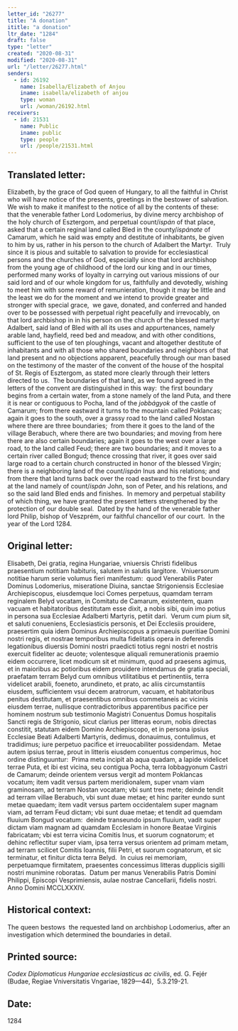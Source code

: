 ```yaml
---
letter_id: "26277"
title: "A donation"
ititle: "a donation"
ltr_date: "1284"
draft: false
type: "letter"
created: "2020-08-31"
modified: "2020-08-31"
url: "/letter/26277.html"
senders:
  - id: 26192
    name: Isabella/Elizabeth of Anjou
    iname: isabella/elizabeth of anjou
    type: woman
    url: /woman/26192.html
receivers:
  - id: 21531
    name: Public
    iname: public
    type: people
    url: /people/21531.html
---
```

<h2> Translated letter:</h2><p>Elizabeth, by the grace of God queen of Hungary, to all the faithful in Christ who will have notice of the presents, greetings in the bestower of salvation.&nbsp; We wish to make it manifest to the notice of all by the contents of these:&nbsp; that the venerable father Lord Lodomerius, by divine mercy archbishop of the holy church of Esztergom, and perpetual count/<i>ispán</i> of that place, asked that a certain reginal land called Bled in the county/<i>ispánate</i> of Camarum, which he said was empty and destitute of inhabitants, be given to him by us, rather in his person to the church of Adalbert the Martyr.&nbsp; Truly since it is pious and suitable to salvation to provide for ecclesiastical persons and the churches of God, especially since that lord archbishop from the young age of childhood of the lord our king and in our times, performed many works of loyalty in carrying out various missions of our said lord and of our whole kingdom for us, faithfully and devotedly, wishing to meet him with some reward of remunieration, though it may be little and the least we do for the moment and we intend to provide greater and stronger with special grace, &nbsp;we gave, donated, and conferred and handed over to be possessed with perpetual right peacefully and irrevocably, on that lord archbishop in in his person on the church of the blessed martyr Adalbert, said land of Bled with all its uses and appurtenances, namely arable land, hayfield, reed bed and meadow, and with other conditions, sufficient to the use of ten ploughings, vacant and altogether destitute of inhabitants and with all those who shared boundaries and neighbors of that land present and no objections apparent, peacefully through our man based on the testimony of the master of the convent of the house of the hospital of St. Regis of Esztergom, as stated more clearly through their letters directed to us.&nbsp; The boundaries of that land, as we found agreed in the letters of the convent are distinguished in this way:&nbsp; the first boundary begins from a certain water, from a stone namely of the land Puta, and there it is near or contiguous to Pocha, land of the <i>jobbágyok</i> of the castle of Camarum; from there eastward it turns to the mountain called Poklancas; again it goes to the south, over a grassy road to the land called Nostan where there are three boundaries;&nbsp; from there it goes to the land of the village Berabuch, where there are two boundaries; and moving from here there are also certain boundaries; again it goes to the west over a large road, to the land called Feud; there are two boundaries; and it moves to a certain river called Bongud; thence crossing that river, it goes over said large road to a certain church constructed in honor of the blessed Virgin; there is a neighboring land of the count/<i>ispán</i> Inus and his relations; and from there that land turns back over the road eastward to the first boundary at the land namely of count/<i>ispán</i> John, son of Peter, and his relations, and so the said land Bled ends and finishes.&nbsp; In memory and perpetual stability of which thing, we have granted the present letters strengthened by the protection of our double seal.&nbsp; Dated by the hand of the venerable father lord Philip, bishop of Veszprém, our faithful chancellor of our court.&nbsp; In the year of the Lord 1284.</p><h2 class="mt-4"> Original letter:</h2><p>Elisabeth, Dei gratia, regina Hungariae, vniuersis Christi fidelibus praesentium notitiam habituris, salutem in salutis largitore.&nbsp; Vniuersorum notitiae harum serie volumus fieri manifestum:&nbsp; quod Venerabilis Pater Dominus Lodomerius, miseratione Diuina, sanctae Strigoniensis Ecclesiae Archiepiscopus, eiusdemque loci Comes perpetuus, quamdam terram reginalem Belyd vocatam, in Comitatu de Camarum, existentem, quam vacuam et habitatoribus destitutam esse dixit, a nobis sibi, quin imo potius in persona sua Ecclesiae Adalberti Martyris, petiit dari.&nbsp; Verum cum pium sit, et saluti conueniens, Ecclesiasticis personis, et Dei Ecclesiis prouidere, praesertim quia idem Dominus Archiepiscopus a primaeuis pueritiae Domini nostri regis, et nostrae temporibus multa fidelitatis opera in deferendis legationibus diuersis Domini nostri praedicti totius regni nostri et nostris exercuit fideliter ac deuote; volentesque aliquali remunerationis praemio eidem occurrere, licet modicum sit et minimum, quod ad praesens agimus, et in maioribus ac potioribus eidem prouidere intendamus de gratia speciali, praefatam terram Belyd cum omnibus vtilitatibus et pertinentiis, terra videlicet arabili, foeneto, arundineto, et prato, ac aliis circumstantiis eiusdem, sufficientem vsui decem aratrorum, vacuam, et habitatoribus penitus destitutam, et praesentibus omnibus commetaneis ac vicinis eiusdem terrae, nullisque contradictoribus apparentibus pacifice per hominem nostrum sub testimonio Magistri Conuentus Domus hospitalis Sancti regis de Strigonio, sicut clarius per litteras eorum, nobis directas constitit, statutam eidem Domino Archiepiscopo, et in persona ipsius Ecclesiae Beati Adalberti Martyris, dedimus, donauimus, contulimus, et tradidimus; iure perpetuo pacifice et irreuocabiliter possidendam.&nbsp; Metae autem ipsius terrae, prout in litteris eiusdem conuentus comperimus, hoc ordine distinguuntur:&nbsp; Prima meta incipit ab aqua quadam, a lapide videlicet terrae Puta, et ibi est vicina, seu contigua Pocha, terra Iobbagyonum Castri de Camarum; deinde orientem versus vergit ad montem Poklancas vocatum; item vadit versus partem meridionalem, super vnam viam graminosam, ad terram Nostan vocatam; vbi sunt tres mete; deinde tendit ad terram villae Berabuch, vbi sunt duae metae; et hinc pariter eundo sunt metae quaedam; item vadit versus partem occidentalem super magnam viam, ad terram Feud dictam; vbi sunt duae metae; et tendit ad quemdam fluuium Bongud vocatum:&nbsp; deinde transeundo ipsum fluuium, vadit super dictam viam magnam ad quamdam Ecclesiam in honore Beatae Virginis fabricatam; vbi est terra vicina Comitis Inus, et suorum cognatorum; et dehinc reflectitur super viam, ipsa terra versus orientem ad primam metam, ad terram scilicet Comitis Ioannis, filii Petri, et suorum cognatorum, et sic terminatur, et finitur dicta terra Belyd.&nbsp; In cuius rei memoriam, perpetuamque firmitatem, praesentes concessimus litteras dupplicis sigilli nostri munimine roboratas.&nbsp; Datum per manus Venerabilis Patris Domini Philippi, Episcopi Vesprimiensis, aulae nostrae Cancellarii, fidelis nostri.&nbsp; Anno Domini MCCLXXXIV.</p><h2 class="mt-4"> Historical context:</h2><p>The queen bestows&nbsp; the requested land on archbishop Lodomerius, after an investigation which determined the boundaries in detail.</p><h2 class="mt-4"> Printed source:</h2><p><i>Codex Diplomaticus Hungariae ecclesiasticus ac civilis</i>, ed. G. Fejér (Budae, Regiae Vniversitatis Vngariae, 1829—44),&nbsp; 5.3.219-21.</p><h2 class="mt-4"> Date:</h2>1284